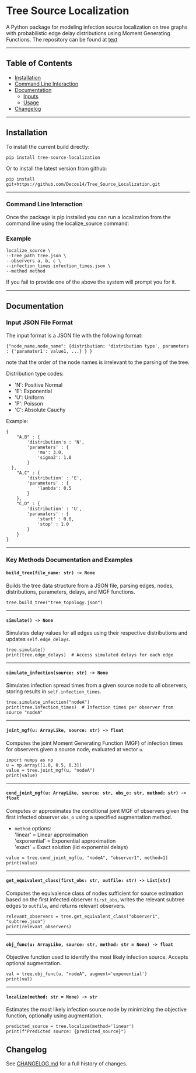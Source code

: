 # Tree Source Localization

A Python package for modeling infection source localization on tree graphs with probabilistic edge delay distributions using Moment Generating Functions.
The repository can be found at [text](https://github.com/Decos14/tree-source-localization)

---

## Table of Contents

- [Installation](#installation)
- [Command Line Interaction](#cli)
- [Documentation](#documentation)
  - [Inputs](#input-json-file-format)
  - [Usage](#key-methods-documentation-and-examples)
- [Changelog](#changelog)

---

## Installation

To install the current build directly:

```
pip install tree-source-localization
```

Or to install the latest version from github:

```
pip install git+https://github.com/Decos14/Tree_Source_Localization.git
```

---

### Command Line Interaction

Once the package is pip installed you can run a localization from the command line using the localize_source command:

### Example

```
localize_source \
--tree_path tree.json \
--observers a, b, c \
--infection_times infection_times.json \
--method method
```

If you fail to provide one of the above the system will prompt you for it.

---

## Documentation

### Input JSON File Format

The input format is a JSON file with the following format:

```
{"node_name,node_name": {distribution: 'distribution type', parameters : {'paramater1': value1, ...} } }
```

note that the order of the node names is irrelevant to the parsing of the tree.

Distribution type codes:

- 'N': Positive Normal
- 'E': Exponential
- 'U': Uniform
- 'P': Poisson
- 'C': Absolute Cauchy

Example:

```
{
    "A,B" : {
        'distribution's : 'N',
        'parameters' : {
            'mu': 3.0,
            'sigma2': 1.0
        }
  },
    "A,C" : {
        'distribution' : 'E',
        'parameters' : {
            'lambda': 0.5
        }
    },
    "C,D" : {
        'distribution' : 'U',
        'paramaters' : {
            'start' : 0.0,
            'stop' : 1.0
        }
    }
}
```

---

### Key Methods Documentation and Examples

#### `build_tree(file_name: str) -> None`

Builds the tree data structure from a JSON file, parsing edges, nodes, distributions, parameters, delays, and MGF functions.

```
tree.build_tree("tree_topology.json")
```

---

#### `simulate() -> None`

Simulates delay values for all edges using their respective distributions and updates `self.edge_delays`.

```
tree.simulate()
print(tree.edge_delays)  # Access simulated delays for each edge
```

---

#### `simulate_infection(source: str) -> None`

Simulates infection spread times from a given source node to all observers, storing results in `self.infection_times`.

```
tree.simulate_infection("nodeA")
print(tree.infection_times)  # Infection times per observer from source "nodeA"
```

---

#### `joint_mgf(u: ArrayLike, source: str) -> float`

Computes the joint Moment Generating Function (MGF) of infection times for observers given a source node, evaluated at vector `u`.

```
import numpy as np
u = np.array([1.0, 0.5, 0.3])
value = tree.joint_mgf(u, "nodeA")
print(value)
```

---

#### `cond_joint_mgf(u: ArrayLike, source: str, obs_o: str, method: str) -> float`

Computes or approximates the conditional joint MGF of observers given the first infected observer `obs_o` using a specified augmentation method.

- `method` options:  
  'linear' = Linear approximation  
  'exponential' = Exponential approximation  
  'exact' = Exact solution (iid exponential delays)

```
value = tree.cond_joint_mgf(u, "nodeA", "observer1", method=1)
print(value)
```

---

#### `get_equivalent_class(first_obs: str, outfile: str) -> List[str]`

Computes the equivalence class of nodes sufficient for source estimation based on the first infected observer `first_obs`, writes the relevant subtree edges to `outfile`, and returns relevant observers.

```
relevant_observers = tree.get_equivalent_class("observer1", "subtree.json")
print(relevant_observers)
```

---

#### `obj_func(u: ArrayLike, source: str, method: str = None) -> float`

Objective function used to identify the most likely infection source. Accepts optional augmentation.

```
val = tree.obj_func(u, "nodeA", augment='exponential')
print(val)
```

---

#### `localize(method: str = None) -> str`

Estimates the most likely infection source node by minimizing the objective function, optionally using augmentation.

```
predicted_source = tree.localize(method='linear')
print(f"Predicted source: {predicted_source}")
```

## Changelog

See [CHANGELOG.md](./CHANGELOG.md) for a full history of changes.

